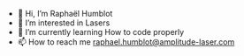 - 👋 Hi, I’m Raphaël Humblot
- 👀 I’m interested in Lasers
- 🌱 I’m currently learning How to code properly
- 📫 How to reach me raphael.humblot@amplitude-laser.com

<!---
rhumblot/rhumblot is a ✨ special ✨ repository because its `README.md` (this file) appears on your GitHub profile.
You can click the Preview link to take a look at your changes.
--->
